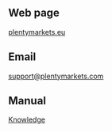 ## Web page
 
<a href="https://www.plentymarkets.eu/" target="_blank">plentymarkets.eu</a> 
## Email
 
<a href="mailto:support@plentymarkets.com">support@plentymarkets.com</a>

## Manual

<a href="https://knowledge.plentymarkets.com/omni-channel/multi-channel/amazon/amazon-einrichten#4550" target="_blank">Knowledge</a>